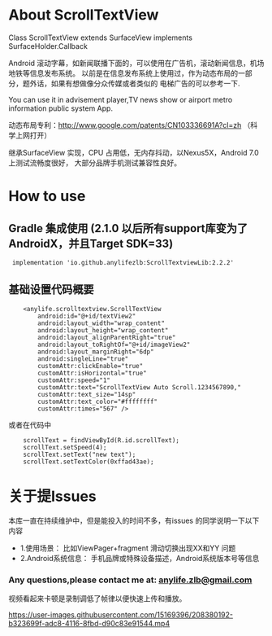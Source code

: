 # About ScrollTextView

Class ScrollTextView extends SurfaceView implements SurfaceHolder.Callback

Android 滚动字幕，如新闻联播下面的，可以使用在广告机，滚动新闻信息，机场地铁等信息发布系统。
以前是在信息发布系统上使用过，作为动态布局的一部分，题外话，如果有想做像分众传媒或者类似的
电梯广告的可以参考一下.

You can use it in advisement player,TV news show or airport metro information public system App.


动态布局专利：http://www.google.com/patents/CN103336691A?cl=zh （科学上网打开）

继承SurfaceView 实现，CPU 占用低，无内存抖动，以Nexus5X，Android 7.0 上测试流畅度很好，
大部分品牌手机测试兼容性良好。


# How to use

## Gradle 集成使用 (2.1.0 以后所有support库变为了AndroidX，并且Target SDK=33)

```
 implementation 'io.github.anylifezlb:ScrollTextviewLib:2.2.2'
```

## 基础设置代码概要

```
    <anylife.scrolltextview.ScrollTextView
        android:id="@+id/textView2"
        android:layout_width="wrap_content"
        android:layout_height="wrap_content"
        android:layout_alignParentRight="true"
        android:layout_toRightOf="@+id/imageView2"
        android:layout_marginRight="6dp"
        android:singleLine="true"
        customAttr:clickEnable="true"
        customAttr:isHorizontal="true"
        customAttr:speed="1"
        customAttr:text="ScrollTextView Auto Scroll.1234567890,"
        customAttr:text_size="14sp"
        customAttr:text_color="#ffffffff"
        customAttr:times="567" />
```

或者在代码中

```
    scrollText = findViewById(R.id.scrollText);
    scrollText.setSpeed(4);
    scrollText.setText("new text");
    scrollText.setTextColor(0xffad43ae);
```

# 关于提Issues

本库一直在持续维护中，但是能投入的时间不多，有issues 的同学说明一下以下内容

- 1.使用场景：         比如ViewPager+fragment 滑动切换出现XX和YY 问题
- 2.Android系统信息：    手机品牌或特殊设备描述，Android系统版本号等信息



### Any questions,please contact me at: anylife.zlb@gmail.com

视频看起来卡顿是录制调低了帧律以便快速上传和播放。


https://user-images.githubusercontent.com/15169396/208380192-b323699f-adc8-4116-8fbd-d90c83e91544.mp4

